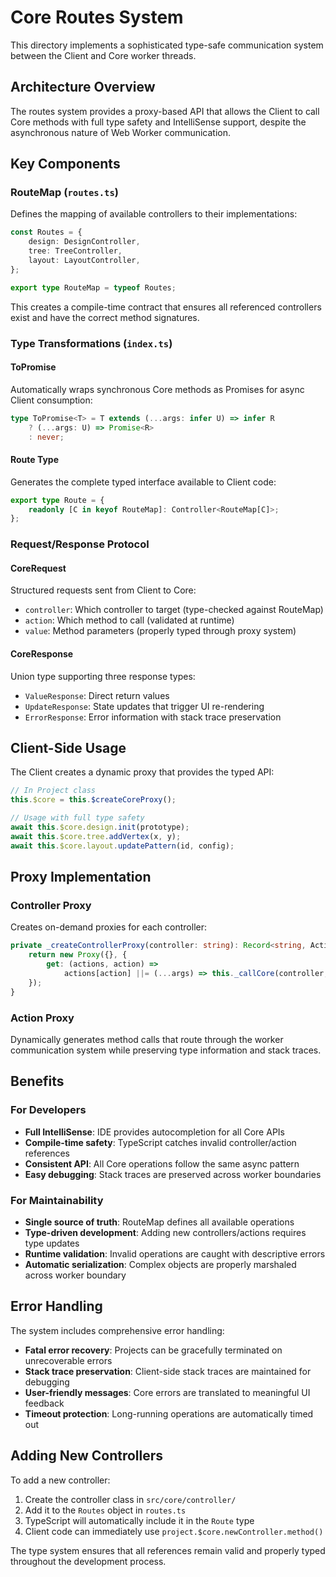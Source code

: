 # Core Routes System

This directory implements a sophisticated type-safe communication system between the Client and Core worker threads.

## Architecture Overview

The routes system provides a proxy-based API that allows the Client to call Core methods with full type safety and IntelliSense support, despite the asynchronous nature of Web Worker communication.

## Key Components

### RouteMap (`routes.ts`)
Defines the mapping of available controllers to their implementations:

```typescript
const Routes = {
    design: DesignController,
    tree: TreeController,
    layout: LayoutController,
};

export type RouteMap = typeof Routes;
```

This creates a compile-time contract that ensures all referenced controllers exist and have the correct method signatures.

### Type Transformations (`index.ts`)

#### ToPromise<T>
Automatically wraps synchronous Core methods as Promises for async Client consumption:

```typescript
type ToPromise<T> = T extends (...args: infer U) => infer R 
    ? (...args: U) => Promise<R> 
    : never;
```

#### Route Type
Generates the complete typed interface available to Client code:

```typescript
export type Route = {
    readonly [C in keyof RouteMap]: Controller<RouteMap[C]>;
};
```

### Request/Response Protocol

#### CoreRequest
Structured requests sent from Client to Core:
- `controller`: Which controller to target (type-checked against RouteMap)
- `action`: Which method to call (validated at runtime)
- `value`: Method parameters (properly typed through proxy system)

#### CoreResponse
Union type supporting three response types:
- `ValueResponse`: Direct return values
- `UpdateResponse`: State updates that trigger UI re-rendering
- `ErrorResponse`: Error information with stack trace preservation

## Client-Side Usage

The Client creates a dynamic proxy that provides the typed API:

```typescript
// In Project class
this.$core = this.$createCoreProxy();

// Usage with full type safety
await this.$core.design.init(prototype);
await this.$core.tree.addVertex(x, y);
await this.$core.layout.updatePattern(id, config);
```

## Proxy Implementation

### Controller Proxy
Creates on-demand proxies for each controller:

```typescript
private _createControllerProxy(controller: string): Record<string, Action> {
    return new Proxy({}, {
        get: (actions, action) =>
            actions[action] ||= (...args) => this._callCore(controller, action, args),
    });
}
```

### Action Proxy
Dynamically generates method calls that route through the worker communication system while preserving type information and stack traces.

## Benefits

### For Developers
- **Full IntelliSense**: IDE provides autocompletion for all Core APIs
- **Compile-time safety**: TypeScript catches invalid controller/action references
- **Consistent API**: All Core operations follow the same async pattern
- **Easy debugging**: Stack traces are preserved across worker boundaries

### For Maintainability
- **Single source of truth**: RouteMap defines all available operations
- **Type-driven development**: Adding new controllers/actions requires type updates
- **Runtime validation**: Invalid operations are caught with descriptive errors
- **Automatic serialization**: Complex objects are properly marshaled across worker boundary

## Error Handling

The system includes comprehensive error handling:
- **Fatal error recovery**: Projects can be gracefully terminated on unrecoverable errors
- **Stack trace preservation**: Client-side stack traces are maintained for debugging
- **User-friendly messages**: Core errors are translated to meaningful UI feedback
- **Timeout protection**: Long-running operations are automatically timed out

## Adding New Controllers

To add a new controller:

1. Create the controller class in `src/core/controller/`
2. Add it to the `Routes` object in `routes.ts`
3. TypeScript will automatically include it in the `Route` type
4. Client code can immediately use `project.$core.newController.method()`

The type system ensures that all references remain valid and properly typed throughout the development process.